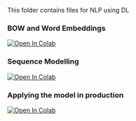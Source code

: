 This folder contains files for NLP using DL

### BOW and Word Embeddings
[![Open In Colab](https://colab.research.google.com/assets/colab-badge.svg)](https://colab.research.google.com/github/manaranjanp/nlpclassv1/blob/main/NLPUsingDL/IMDB_Classification_BoW_and_Embeddings%202.0.ipynb)

### Sequence Modelling
[![Open In Colab](https://colab.research.google.com/assets/colab-badge.svg)](https://colab.research.google.com/github/manaranjanp/nlpclassv1/blob/main/NLPUsingDL/IMDB%20Classification%20-%20Sequence%20Modelling.ipynb)

### Applying the model in production
[![Open In Colab](https://colab.research.google.com/assets/colab-badge.svg)](https://colab.research.google.com/github/manaranjanp/nlpclassv1/blob/main/NLPUsingDL/Classifying_Sentences.ipynb)
